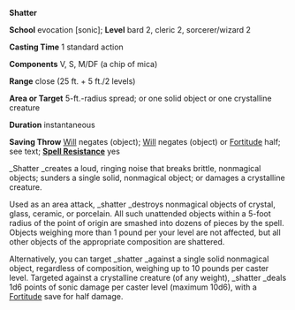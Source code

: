  **Shatter**

**School** evocation [sonic]; **Level** bard 2, cleric 2, sorcerer/wizard 2

**Casting Time** 1 standard action

**Components** V, S, M/DF (a chip of mica)

**Range** close (25 ft. + 5 ft./2 levels)

**Area or Target** 5-ft.-radius spread; or one solid object or one crystalline creature

**Duration** instantaneous

**Saving Throw** [Will](../combat.md#_will) negates (object); [Will](../combat.md#_will) negates (object) or [Fortitude](../combat.md#_fortitude) half; see text; **[Spell Resistance](../glossary.md#_spell-resistance)** yes

_Shatter _creates a loud, ringing noise that breaks brittle, nonmagical objects; sunders a single solid, nonmagical object; or damages a crystalline creature.

Used as an area attack, _shatter _destroys nonmagical objects of crystal, glass, ceramic, or porcelain. All such unattended objects within a 5-foot radius of the point of origin are smashed into dozens of pieces by the spell. Objects weighing more than 1 pound per your level are not affected, but all other objects of the appropriate composition are shattered.

Alternatively, you can target _shatter _against a single solid nonmagical object, regardless of composition, weighing up to 10 pounds per caster level. Targeted against a crystalline creature (of any weight), _shatter _deals 1d6 points of sonic damage per caster level (maximum 10d6), with a [Fortitude](../combat.md#_fortitude) save for half damage.

